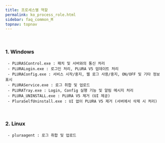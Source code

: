 ```yaml
---
title: 프로세스별 역할
permalink: ko_process_role.html
sidebar: faq_common_M
topnav: topnav
---
```


<br />

### 1. Windows

     - PLURASControl.exe : 패치 및 서버와의 통신 처리
     - PLURALogin.exe : 로그인 처리, PLURA V5 업데이트 처리
     - PLURAConfig.exe : 서비스 시작/중지, 웹 로그 사용/중지, ON/OFF 및 기타 정보 표시
     - PLURAService.exe : 로그 취합 및 업로드
     - PLURATray.exe : Login, Config 실행 기능 및 알림 메시지 처리
     - PLURA_UNINSTALL.exe : PLURA V5 제거 (UI 제공)
     - PluraSelfUninstall.exe : UI 없이 PLURA V5 제거 (서버에서 삭제 시 처리)

<!--
     - PluraService.exe : 로그 취합 및 업로드, 방어 백그라운드 서비스
     - Plura.exe : PLURA 에이전트 상태 표시 및 설정 UI 앱
     - PluraUninstall.exe : PLURA 에이전트 삭제
-->

<br />

### 2. Linux

     - pluraagent : 로그 취합 및 업로드